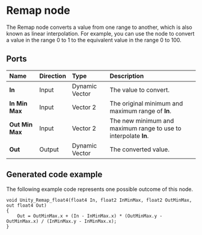 # Remap node

The Remap node converts a value from one range to another, which is also known as linear interpolation. For example, you can use the node to convert a value in the range 0 to 1 to the equivalent value in the range 0 to 100.

## Ports

| **Name** | **Direction** | **Type** | **Description** |
|:------------ |:-------------|:-----|:---|
| **In** | Input | Dynamic Vector | The value to convert. |
| **In Min Max** | Input | Vector 2 | The original minimum and maximum range of **In**. |
| **Out Min Max** | Input | Vector 2 | The new minimum and maximum range to use to interpolate **In**. |
| **Out** | Output | Dynamic Vector | The converted value. |

## Generated code example

The following example code represents one possible outcome of this node.

```
void Unity_Remap_float4(float4 In, float2 InMinMax, float2 OutMinMax, out float4 Out)
{
    Out = OutMinMax.x + (In - InMinMax.x) * (OutMinMax.y - OutMinMax.x) / (InMinMax.y - InMinMax.x);
}
```